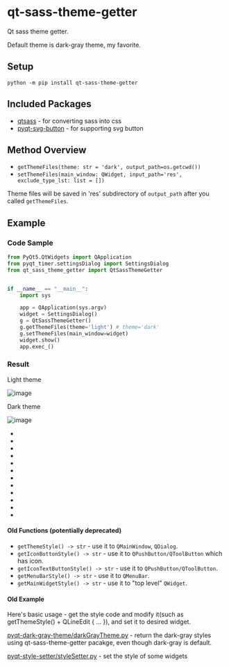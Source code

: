 # qt-sass-theme-getter
Qt sass theme getter. 

Default theme is dark-gray theme, my favorite.

## Setup
`python -m pip install qt-sass-theme-getter`

## Included Packages
* <a href="https://github.com/spyder-ide/qtsass">qtsass</a> - for converting sass into css
* <a href="https://github.com/yjg30737/pyqt-svg-button">pyqt-svg-button</a> - for supporting svg button

## Method Overview
* `getThemeFiles(theme: str = 'dark', output_path=os.getcwd())`
* `setThemeFiles(main_window: QWidget, input_path='res', exclude_type_lst: list = [])`

Theme files will be saved in 'res' subdirectory of `output_path` after you called `getThemeFiles`.

## Example
### Code Sample
```python
from PyQt5.QtWidgets import QApplication
from pyqt_timer.settingsDialog import SettingsDialog
from qt_sass_theme_getter import QtSassThemeGetter


if __name__ == "__main__":
    import sys

    app = QApplication(sys.argv)
    widget = SettingsDialog()
    g = QtSassThemeGetter()
    g.getThemeFiles(theme='light') # theme='dark'
    g.setThemeFiles(main_window=widget)
    widget.show()
    app.exec_()
```

### Result
Light theme

![image](https://user-images.githubusercontent.com/55078043/171834443-45fd1c72-2a67-4569-a47f-62d197a40610.png)


Dark theme

![image](https://user-images.githubusercontent.com/55078043/171834481-c28c8c1c-dcf7-4d29-8a8a-163d446be2af.png)


*
*
*
*
*
*
*
*
*
*
*
*


#### Old Functions (potentially deprecated)
* `getThemeStyle() -> str` - use it to `QMainWindow`, `QDialog`.
* `getIconButtonStyle() -> str` - use it to `QPushButton/QToolButton` which has icon.
* `getIconTextButtonStyle() -> str` - use it to `QPushButton/QToolButton`.
* `getMenuBarStyle() -> str` - use it to `QMenuBar`.
* `getMainWidgetStyle() -> str` - use it to "top level" `QWidget`.

#### Old Example
Here's basic usage - get the style code and modify it(such as getThemeStyle() + QLineEdit { ... }), and set it to desired widget.

<a href="https://github.com/yjg30737/pyqt-dark-gray-theme/blob/main/pyqt_dark_gray_theme/darkGrayTheme.py">pyqt-dark-gray-theme/darkGrayTheme.py</a> - return the dark-gray styles using qt-sass-theme-getter pacakge, even though dark-gray is default.

<a href="https://github.com/yjg30737/pyqt-style-setter/blob/main/pyqt_style_setter/styleSetter.py">pyqt-style-setter/styleSetter.py</a> - set the style of some widgets
